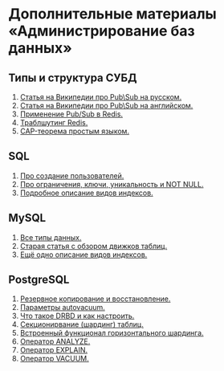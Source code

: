 # Дополнительные материалы «Администрирование баз данных»## Типы и структура СУБД1. [Статья на Википедии про Pub\Sub на русском.](https://ru.wikipedia.org/wiki/%D0%98%D0%B7%D0%B4%D0%B0%D1%82%D0%B5%D0%BB%D1%8C-%D0%BF%D0%BE%D0%B4%D0%BF%D0%B8%D1%81%D1%87%D0%B8%D0%BA_(%D1%88%D0%B0%D0%B1%D0%BB%D0%BE%D0%BD_%D0%BF%D1%80%D0%BE%D0%B5%D0%BA%D1%82%D0%B8%D1%80%D0%BE%D0%B2%D0%B0%D0%BD%D0%B8%D1%8F))2. [Статья на Википедии про Pub\Sub на английском.](https://en.wikipedia.org/wiki/Publish%E2%80%93subscribe_pattern)3. [Применение Pub/Sub в Redis.](https://redis.io/docs/manual/pubsub/)4. [Траблшутинг Redis.](https://redis.io/docs/management/troubleshooting/)5. [CAP-теорема простым языком.](https://habr.com/ru/post/130577/)## SQL1. [Про создание пользователей.](https://postgrespro.ru/docs/postgresql/9.5/sql-createuser)2. [Про ограничения, ключи, уникальность и NOT NULL.](https://postgrespro.ru/docs/postgresql/9.5/ddl-constraints)3. [Подробное описание видов индексов.](https://habr.com/ru/post/247373/)## MySQL1. [Все типы данных.](https://dev.mysql.com/doc/refman/8.0/en/data-types.html)2. [Старая статья с обзором движков таблиц.](https://habr.com/ru/post/64851/)3. [Ещё одно описание видов индексов.](https://habr.com/ru/post/102785/)## PostgreSQL1. [Резервное копирование и восстановление.](https://postgrespro.ru/docs/postgresql/9.6/backup)2. [Параметры autovacuum.](https://postgrespro.ru/docs/postgresql/12/runtime-config-autovacuum)3. [Что такое DRBD и как настроить.](https://habr.com/ru/company/otus/blog/509710/)4. [Секционирвание (шардинг) таблиц.](https://postgrespro.ru/docs/postgresql/10/ddl-partitioning)5. [Встроенный функционал горизонтального шардинга.](https://postgrespro.ru/docs/enterprise/10/pg-shardman)6. [Оператор ANALYZE.](https://postgrespro.ru/docs/postgresql/9.6/sql-analyze)7. [Оператор EXPLAIN.](https://postgrespro.ru/docs/postgresql/9.6/sql-explain)8. [Оператор VACUUM.](https://postgrespro.ru/docs/postgresql/9.6/sql-vacuum)